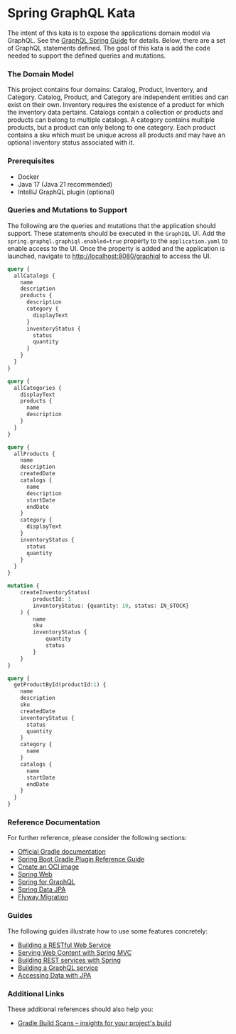 # Spring GraphQL Kata

The intent of this kata is to expose the applications domain model via GraphQL. See the [GraphQL Spring Guide](https://spring.io/guides/gs/graphql-server) for details.  Below, there are a set of GraphQL statements defined.  The goal of this kata is add the code needed to support the defined queries and mutations.

### The Domain Model
This project contains four domains: Catalog, Product, Inventory, and Category.  Catalog, Product, and Category are independent entities and can exist on their own.  Inventory requires the existence of a product for which the inventory data pertains.  Catalogs contain a collection or products and products can belong to multiple catalogs.  A category contains multiple products, but a product can only belong to one category.  Each product contains a sku which must be unique across all products and may have an optional inventory status associated with it.

### Prerequisites 
* Docker
* Java 17 (Java 21 recommended)
* IntelliJ GraphQL plugin (optional)

### Queries and Mutations to Support

The following are the queries and mutations that the application should support.  These statements should be executed in the `GraphIQL` UI.  Add the `spring.graphql.graphiql.enabled=true` property to the `application.yaml` to enable access to the UI.  Once the property is added and the application is launched, navigate to [http://localhost:8080/graphiql](http://localhost:8080/graphiql) to access the UI.

```graphql
query {
  allCatalogs {
    name
    description
    products {
      description
      category {
        displayText
      }
      inventoryStatus {
        status
        quantity
      }
    }
  }
}
```

```graphql
query {
  allCategories {
    displayText
    products {
      name
      description
    }
  }
}
```

```graphql
query {
  allProducts {
    name
    description
    createdDate
    catalogs {
      name
      description
      startDate
      endDate
    }
    category {
      displayText
    }
    inventoryStatus {
      status
      quantity
    }
  }
}
```

```graphql
mutation {
    createInventoryStatus(
        productId: 1
        inventoryStatus: {quantity: 10, status: IN_STOCK}
    ) {
        name
        sku
        inventoryStatus {
            quantity
            status
        }
    }
}
```

```graphql
query {
  getProductById(productId:1) {
    name
    description
    sku
    createdDate
    inventoryStatus {
      status
      quantity
    }
    category {
      name
    }
    catalogs {
      name
      startDate
      endDate
    }
  }
}
```

### Reference Documentation
For further reference, please consider the following sections:

* [Official Gradle documentation](https://docs.gradle.org)
* [Spring Boot Gradle Plugin Reference Guide](https://docs.spring.io/spring-boot/docs/3.3.1/gradle-plugin/reference/html/)
* [Create an OCI image](https://docs.spring.io/spring-boot/docs/3.3.1/gradle-plugin/reference/html/#build-image)
* [Spring Web](https://docs.spring.io/spring-boot/docs/3.3.1/reference/htmlsingle/index.html#web)
* [Spring for GraphQL](https://docs.spring.io/spring-boot/docs/3.3.1/reference/htmlsingle/index.html#web.graphql)
* [Spring Data JPA](https://docs.spring.io/spring-boot/docs/3.3.1/reference/htmlsingle/index.html#data.sql.jpa-and-spring-data)
* [Flyway Migration](https://docs.spring.io/spring-boot/docs/3.3.1/reference/htmlsingle/index.html#howto.data-initialization.migration-tool.flyway)

### Guides
The following guides illustrate how to use some features concretely:

* [Building a RESTful Web Service](https://spring.io/guides/gs/rest-service/)
* [Serving Web Content with Spring MVC](https://spring.io/guides/gs/serving-web-content/)
* [Building REST services with Spring](https://spring.io/guides/tutorials/rest/)
* [Building a GraphQL service](https://spring.io/guides/gs/graphql-server/)
* [Accessing Data with JPA](https://spring.io/guides/gs/accessing-data-jpa/)

### Additional Links
These additional references should also help you:

* [Gradle Build Scans – insights for your project's build](https://scans.gradle.com#gradle)